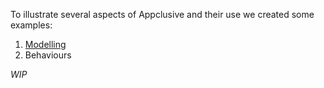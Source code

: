 To illustrate several aspects of Appclusive and their use we created some examples:

1. [Modelling](./Examples/Modelling.md)
2. Behaviours

*WIP*
